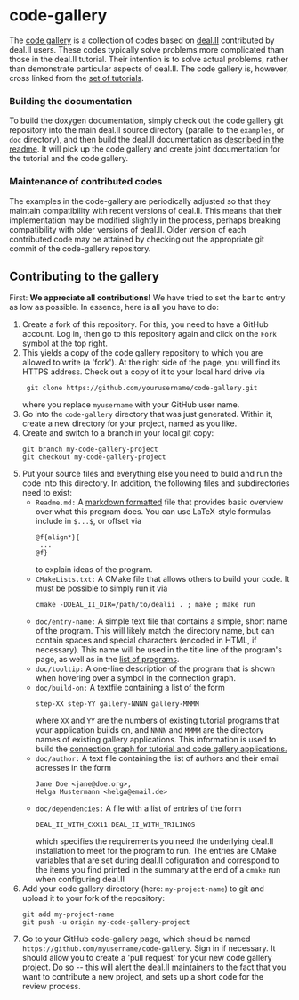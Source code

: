 # code-gallery
The [code gallery](https://dealii.org/developer/doxygen/deal.II/CodeGallery.html)
is a collection of codes based on [deal.II](https://www.dealii.org)
contributed by deal.II users. These codes typically solve problems more
complicated than those in the deal.II tutorial. Their intention is to solve
actual problems, rather than demonstrate particular aspects of deal.II. The
code gallery is, however, cross linked from the
[set of tutorials](https://dealii.org/developer/doxygen/deal.II/Tutorial.html#TutorialConnectionGraph).

### Building the documentation

To build the doxygen documentation, simply check out the code gallery git
repository into the main deal.II source directory (parallel to the
`examples`, or `doc` directory), and then build the deal.II documentation
as
[described in the readme](https://www.dealii.org/developer/readme.html#documentation).
It will pick up the code gallery and create joint documentation for the
tutorial and the code gallery.

### Maintenance of contributed codes

The examples in the code-gallery are periodically adjusted so that they
maintain compatibility with recent versions of deal.II. This means
that their implementation may be modified slightly in the process, perhaps breaking
compatibility with older versions of deal.II. Older version of each
contributed code may be attained by checking out the appropriate git commit
of the code-gallery repository.

## Contributing to the gallery
First: **We appreciate all contributions!** 
We have tried to set the bar to entry as low as possible.
In essence, here is all you have to do:

1. Create a fork of this repository. 
   For this, you need to have a GitHub account. 
   Log in, then go to this repository again and click on the `Fork` symbol at the top right.
2. This yields a copy of the code gallery repository 
   to which you are allowed to write (a 'fork').
   At the right side of the page, you will find its HTTPS address. 
   Check out a copy of it to your local hard drive via
   ```
    git clone https://github.com/yourusername/code-gallery.git
   ```
   where you replace `myusername` with your GitHub user name.
3. Go into the `code-gallery` directory that was just generated.
   Within it, create a new directory for your project, named as you like. 
4. Create and switch to a branch in your local git copy:
   ```
   git branch my-code-gallery-project
   git checkout my-code-gallery-project
   ```
5. Put your source files and everything else you need to build 
   and run the code into this directory. 
   In addition, the following files and subdirectories need to exist:
   * `Readme.md:` A [markdown formatted](https://daringfireball.net/projects/markdown/basics) file that provides basic overview over what this program does. You can use LaTeX-style formulas include in `$...$`, or offset via
     ```
     @f{align*}{
      ...
     @f}
     ```
     to explain ideas of the program.
   * `CMakeLists.txt:` A CMake file that allows others to build your code. 
     It must be possible to simply run it via
     ```
     cmake -DDEAL_II_DIR=/path/to/dealii . ; make ; make run
     ```
   * `doc/entry-name:` A simple text file that contains a simple, short name of the program. 
     This will likely match the directory name, 
     but can contain spaces and special characters (encoded in HTML, if necessary). 
     This name will be used in the title line of the program's page, 
     as well as in the [list of programs](https://dealii.org/developer/doxygen/deal.II/CodeGallery.html).
   * `doc/tooltip:` A one-line description of the program that is shown when hovering over a symbol in the connection graph.
   * `doc/build-on:` A textfile containing a list of the form
     ```
     step-XX step-YY gallery-NNNN gallery-MMMM
     ```
     where `XX` and `YY` are the numbers of existing tutorial programs that your application builds on, 
     and `NNNN` and `MMMM` are the directory names of existing gallery applications. 
     This information is used to build the 
     [connection graph for tutorial and code gallery applications.](https://dealii.org/developer/doxygen/deal.II/Tutorial.html#graph)
   * `doc/author:` A text file containing the list of authors and their email adresses in the form
     ```
     Jane Doe <jane@doe.org>,
     Helga Mustermann <helga@email.de>
     ```
   * `doc/dependencies:` A file with a list of entries of the form
     ```
     DEAL_II_WITH_CXX11 DEAL_II_WITH_TRILINOS
     ```
     which specifies the requirements you need the underlying deal.II installation to meet for the program to run.
     The entries are CMake variables that are set during deal.II cofiguration
     and correspond to the items you find printed in the summary at the end of a `cmake` run when configuring deal.II
6. Add your code gallery directory (here: `my-project-name`)   to git 
   and upload it to your fork of the repository:
   ```
   git add my-project-name 
   git push -u origin my-code-gallery-project
   ```
7. Go to your GitHub code-gallery page,
   which should be named `https://github.com/myusername/code-gallery`.
   Sign in if necessary.
   It should allow you to create a 'pull request' for your new code gallery project.
   Do so -- this will alert the deal.II maintainers to the fact that you want to contribute a new project,
   and sets up a short code for the review process.
 